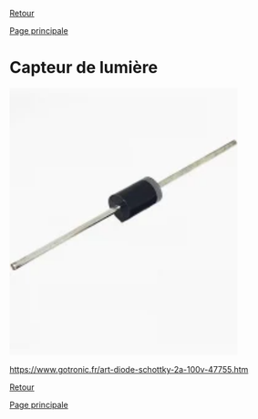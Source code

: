 [Retour](partie_électronique.md)

[Page principale](README.md)

<h1>Capteur de lumière</h1>

<img src="Images/diode_schottky_2A.webp" width="400">

https://www.gotronic.fr/art-diode-schottky-2a-100v-47755.htm 

[Retour](partie_électronique.md)

[Page principale](README.md)
